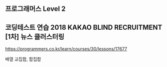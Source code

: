 ## 프로그래머스 Level 2

## 코딩테스트 연습 2018 KAKAO BLIND RECRUITMENT [1차] 뉴스 클러스터링

https://programmers.co.kr/learn/courses/30/lessons/17677

배열 교집합, 합집합
